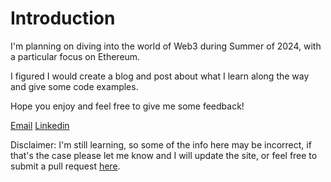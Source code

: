 # Introduction

I'm planning on diving into the world of Web3 during Summer of 2024, with a particular focus on Ethereum.

I figured I would create a blog and post about what I learn along the way and give some code examples.

Hope you enjoy and feel free to give me some feedback!

[Email](mailto:m.lettry1@gmail.com) [Linkedin](https://www.linkedin.com/in/martin-lettry/)


Disclaimer: I'm still learning, so some of the info here may be incorrect, if that's the case please let me know and I will update the site, or feel free to submit a pull request [here](https://github.com/TLGINO/web3_blog).

